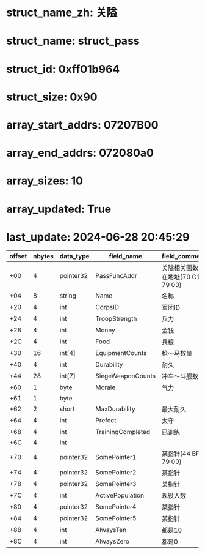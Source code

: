 # struct_name_zh: 关隘
# struct_name: struct_pass
# struct_id: 0xff01b964
# struct_size: 0x90
# array_start_addrs: 07207B00
# array_end_addrs: 072080a0
# array_sizes: 10
# array_updated: True
# last_update: 2024-06-28 20:45:29

| offset | nbytes | data_type | field_name        | field_comment                     |
| ------ | ------ | --------- | ----------------- | --------------------------------- |
| +00    | 4      | pointer32 | PassFuncAddr      | 关隘相关函数所在地址(70 C1 79 00) |
| +04    | 8      | string    | Name              | 名称                              |
| +20    | 4      | int       | CorpsID           | 军团ID                            |
| +24    | 4      | int       | TroopStrength     | 兵力                              |
| +28    | 4      | int       | Money             | 金钱                              |
| +2C    | 4      | int       | Food              | 兵粮                              |
| +30    | 16     | int[4]    | EquipmentCounts   | 枪～马数量                        |
| +40    | 4      | int       | Durability        | 耐久                              |
| +44    | 28     | int[7]    | SiegeWeaponCounts | 冲车～斗舰数量                    |
| +60    | 1      | byte      | Morale            | 气力                              |
| +61    | 1      | byte      |                   |                                   |
| +62    | 2      | short     | MaxDurability     | 最大耐久                          |
| +64    | 4      | int       | Prefect           | 太守                              |
| +68    | 4      | int       | TrainingCompleted | 已训练                            |
| +6C    | 4      | int       |                   |                                   |
| +70    | 4      | pointer32 | SomePointer1      | 某指针(44 BF 79 00)               |
| +74    | 4      | pointer32 | SomePointer2      | 某指针                            |
| +78    | 4      | pointer32 | SomePointer3      | 某指针                            |
| +7C    | 4      | int       | ActivePopulation  | 现役人数                          |
| +80    | 4      | pointer32 | SomePointer4      | 某指针                            |
| +84    | 4      | pointer32 | SomePointer5      | 某指针                            |
| +88    | 4      | int       | AlwaysTen         | 都是10                            |
| +8C    | 4      | int       | AlwaysZero        | 都是0                             |
